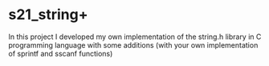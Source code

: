 # s21_string+
In this project I developed my own implementation of the string.h library in C programming language with some additions (with your own implementation of sprintf and sscanf functions)
